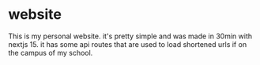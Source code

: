 # website


This is my personal website. it's pretty simple and was made in 30min with nextjs 15. it has some api routes that are used to load shortened urls if on the campus of my school.  
